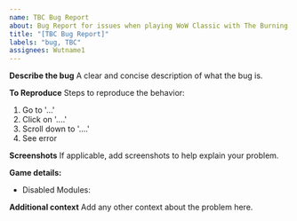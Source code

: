 ```yaml
---
name: TBC Bug Report
about: Bug Report for issues when playing WoW Classic with The Burning Crusade expansion
title: "[TBC Bug Report]"
labels: "bug, TBC"
assignees: Wutname1
---
```


**Describe the bug**
A clear and concise description of what the bug is.

**To Reproduce**
Steps to reproduce the behavior:

1. Go to '...'
2. Click on '....'
3. Scroll down to '....'
4. See error

**Screenshots**
If applicable, add screenshots to help explain your problem.

**Game details:**

- Disabled Modules:

**Additional context**
Add any other context about the problem here.
